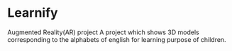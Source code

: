 # Learnify
Augmented Reality(AR) project
A project which shows 3D models corresponding to the alphabets of english for learning purpose of children.

